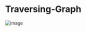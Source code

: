 # Traversing-Graph
![image](https://github.com/Mouados-byte/Traversing-Graph/assets/74561965/8a731165-fb64-44a9-84c5-33217afcf5da)
